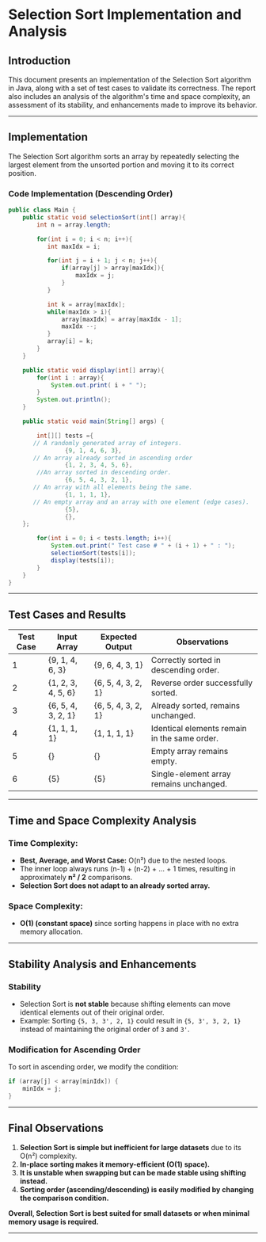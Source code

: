 # Selection Sort Implementation and Analysis

## Introduction
This document presents an implementation of the Selection Sort algorithm in Java, along with a set of test cases to validate its correctness. The report also includes an analysis of the algorithm's time and space complexity, an assessment of its stability, and enhancements made to improve its behavior.

---

## Implementation
The Selection Sort algorithm sorts an array by repeatedly selecting the largest element from the unsorted portion and moving it to its correct position.

### **Code Implementation (Descending Order)**
```java
public class Main {
    public static void selectionSort(int[] array){
        int n = array.length;

        for(int i = 0; i < n; i++){
           int maxIdx = i;

           for(int j = i + 1; j < n; j++){
               if(array[j] > array[maxIdx]){
                   maxIdx = j;
               }
           }

           int k = array[maxIdx];
           while(maxIdx > i){
               array[maxIdx] = array[maxIdx - 1];
               maxIdx --;
           }
           array[i] = k;
        }
    }

    public static void display(int[] array){
        for(int i : array){
            System.out.print( i + " ");
        }
        System.out.println();
    }

    public static void main(String[] args) {

        int[][] tests ={
       // A randomly generated array of integers.
                {9, 1, 4, 6, 3},
       // An array already sorted in ascending order
                {1, 2, 3, 4, 5, 6},
        //An array sorted in descending order.
                {6, 5, 4, 3, 2, 1},
       // An array with all elements being the same.
                {1, 1, 1, 1},
       // An empty array and an array with one element (edge cases).
                {5},
                {},
    };

        for(int i = 0; i < tests.length; i++){
            System.out.print(" Test case # " + (i + 1) + " : ");
            selectionSort(tests[i]);
            display(tests[i]);
        }
    }
}
```

---

## **Test Cases and Results**

| Test Case | Input Array | Expected Output | Observations |
|-----------|------------|----------------|--------------|
| 1 | {9, 1, 4, 6, 3} | {9, 6, 4, 3, 1} | Correctly sorted in descending order. |
| 2 | {1, 2, 3, 4, 5, 6} | {6, 5, 4, 3, 2, 1} | Reverse order successfully sorted. |
| 3 | {6, 5, 4, 3, 2, 1} | {6, 5, 4, 3, 2, 1} | Already sorted, remains unchanged. |
| 4 | {1, 1, 1, 1} | {1, 1, 1, 1} | Identical elements remain in the same order. |
| 5 | {} | {} | Empty array remains empty. |
| 6 | {5} | {5} | Single-element array remains unchanged. |

---

## **Time and Space Complexity Analysis**

### **Time Complexity:**
- **Best, Average, and Worst Case:** O(n²) due to the nested loops.
- The inner loop always runs (n-1) + (n-2) + ... + 1 times, resulting in approximately **n² / 2** comparisons.
- **Selection Sort does not adapt to an already sorted array.**

### **Space Complexity:**
- **O(1) (constant space)** since sorting happens in place with no extra memory allocation.

---

## **Stability Analysis and Enhancements**

### **Stability**
- Selection Sort is **not stable** because shifting elements can move identical elements out of their original order.
- Example: Sorting `{5, 3, 3', 2, 1}` could result in `{5, 3', 3, 2, 1}` instead of maintaining the original order of `3` and `3'`.

### **Modification for Ascending Order**
To sort in ascending order, we modify the condition:
```java
if (array[j] < array[minIdx]) {
    minIdx = j;
}
```

---

## **Final Observations**
1. **Selection Sort is simple but inefficient for large datasets** due to its O(n²) complexity.
2. **In-place sorting makes it memory-efficient (O(1) space).**
3. **It is unstable when swapping but can be made stable using shifting instead.**
4. **Sorting order (ascending/descending) is easily modified by changing the comparison condition.**

**Overall, Selection Sort is best suited for small datasets or when minimal memory usage is required.**

---


